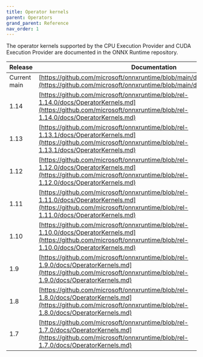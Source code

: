 ```yaml
---
title: Operator kernels
parent: Operators
grand_parent: Reference
nav_order: 1
---
```


The operator kernels supported by the CPU Execution Provider and CUDA Execution Provider are documented in the ONNX Runtime repository.

| Release | Documentation |
|---------|---------------|
| Current main | [https://github.com/microsoft/onnxruntime/blob/main/docs/OperatorKernels.md](https://github.com/microsoft/onnxruntime/blob/main/docs/OperatorKernels.md) |
| 1.14 | [https://github.com/microsoft/onnxruntime/blob/rel-1.14.0/docs/OperatorKernels.md](https://github.com/microsoft/onnxruntime/blob/rel-1.14.0/docs/OperatorKernels.md)|
| 1.13 | [https://github.com/microsoft/onnxruntime/blob/rel-1.13.1/docs/OperatorKernels.md](https://github.com/microsoft/onnxruntime/blob/rel-1.13.1/docs/OperatorKernels.md)|
| 1.12 | [https://github.com/microsoft/onnxruntime/blob/rel-1.12.0/docs/OperatorKernels.md](https://github.com/microsoft/onnxruntime/blob/rel-1.12.0/docs/OperatorKernels.md)|
| 1.11 | [https://github.com/microsoft/onnxruntime/blob/rel-1.11.0/docs/OperatorKernels.md](https://github.com/microsoft/onnxruntime/blob/rel-1.11.0/docs/OperatorKernels.md)|
| 1.10 | [https://github.com/microsoft/onnxruntime/blob/rel-1.10.0/docs/OperatorKernels.md](https://github.com/microsoft/onnxruntime/blob/rel-1.10.0/docs/OperatorKernels.md)|
| 1.9 | [https://github.com/microsoft/onnxruntime/blob/rel-1.9.0/docs/OperatorKernels.md](https://github.com/microsoft/onnxruntime/blob/rel-1.9.0/docs/OperatorKernels.md)|
| 1.8| [https://github.com/microsoft/onnxruntime/blob/rel-1.8.0/docs/OperatorKernels.md](https://github.com/microsoft/onnxruntime/blob/rel-1.8.0/docs/OperatorKernels.md)
| 1.7 | [https://github.com/microsoft/onnxruntime/blob/rel-1.7.0/docs/OperatorKernels.md](https://github.com/microsoft/onnxruntime/blob/rel-1.7.0/docs/OperatorKernels.md)|
